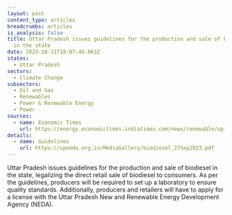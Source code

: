 ```yaml
---
layout: post
content_type: articles
breadcrumbs: articles
is_analysis: false
title: Uttar Pradesh issues guidelines for the production and sale of biodiesel
  in the state
date: 2023-10-11T18:07:40.063Z
states:
  - Uttar Pradesh
sectors:
  - Climate Change
subsectors:
  - Oil and Gas
  - Renewables
  - Power & Renewable Energy
  - Power
sources:
  - name: Economic Times
    url: https://energy.economictimes.indiatimes.com/news/renewable/up-issues-guidelines-for-production-sale-of-biodiesel/104134154
details:
  - name: Guidelines
    url: https://upneda.org.in/MediaGallery/biodiesel_27Sep2023.pdf
---
```

Uttar Pradesh issues guidelines for the production and sale of biodiesel in the state, legalizing the direct retail sale of biodiesel to consumers. As per the guidelines, producers will be required to set up a laboratory to ensure quality standards. Additionally, producers and retailers will have to apply for a license with the Uttar Pradesh New and Renewable Energy Development Agency (NEDA).